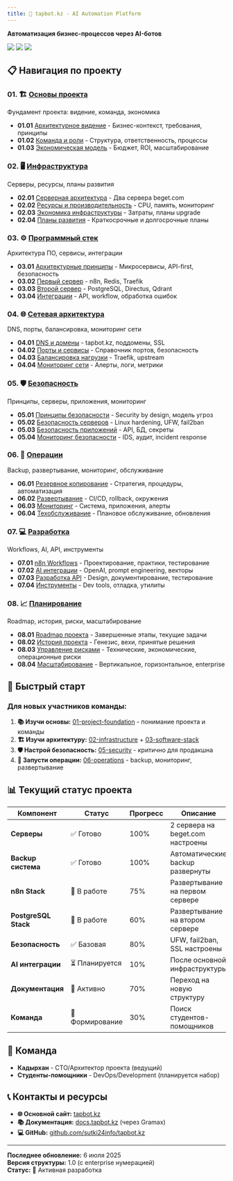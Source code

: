 ```yaml
---
title: 🤖 tapbot.kz - AI Automation Platform
---
```


**Автоматизация бизнес-процессов через AI-ботов**

[![](<https://img.shields.io/badge/Infrastructure-2 Servers-green>)](./02-infrastructure/_index) [![](<https://img.shields.io/badge/Stack-n8n | PostgreSQL | Redis-blue>)](./03-software-stack/_index) [![](<https://img.shields.io/badge/Security-Enterprise Level-red>)](./05-security/_index)

## 📋 Навигация по проекту

### 01\. 🏗️ [Основы проекта](./01-project-foundation/_index)

Фундамент проекта: видение, команда, экономика

-  **01\.01** [Архитектурное видение](01-project-foundation/01-01-vision/) - Бизнес-контекст, требования, принципы
-  **01\.02** [Команда и роли](01-project-foundation/01-02-team/) - Структура, ответственность, процессы
-  **01\.03** [Экономическая модель](01-project-foundation/01-03-economics/) - Бюджет, ROI, масштабирование

### 02\. 🖥️ [Инфраструктура](./02-infrastructure/_index)

Серверы, ресурсы, планы развития

-  **02\.01** [Серверная архитектура](./02-infrastructure/02-01-servers/README) - Два сервера beget.com
-  **02\.02** [Ресурсы и производительность](./02-infrastructure/02-02-resources/README) - CPU, память, мониторинг
-  **02\.03** [Экономика инфраструктуры](./02-infrastructure/02-03-economics/README) - Затраты, планы upgrade
-  **02\.04** [Планы развития](./02-infrastructure/02-04-development/README) - Краткосрочные и долгосрочные планы

### 03\. ⚙️ [Программный стек](./03-software-stack/_index)

Архитектура ПО, сервисы, интеграции

-  **03\.01** [Архитектурные принципы](03-software-stack/03-01-principles/) - Микросервисы, API-first, безопасность
-  **03\.02** [Первый сервер](03-software-stack/03-02-server1/) - n8n, Redis, Traefik
-  **03\.03** [Второй сервер](03-software-stack/03-03-server2/) - PostgreSQL, Directus, Qdrant
-  **03\.04** [Интеграции](03-software-stack/03-04-integrations/) - API, workflow, обработка ошибок

### 04\. 🌐 [Сетевая архитектура](./04-network-architecture/_index)

DNS, порты, балансировка, мониторинг сети

-  **04\.01** [DNS и домены](./04-network-architecture/04-01-domains/_index) - tapbot.kz, поддомены, SSL
-  **04\.02** [Порты и сервисы](./04-network-architecture/04-02-ports/_index) - Справочник портов, безопасность
-  **04\.03** [Балансировка нагрузки](04-network-architecture/04-03-loadbalancing/) - Traefik, upstream
-  **04\.04** [Мониторинг сети](04-network-architecture/04-04-monitoring/) - Алерты, логи, метрики

### 05\. 🛡️ [Безопасность](./05-security/_index)

Принципы, серверы, приложения, мониторинг

-  **05\.01** [Принципы безопасности](05-security/05-01-principles/) - Security by design, модель угроз
-  **05\.02** [Безопасность серверов](./05-security/05-02-server-security/_index) - Linux hardening, UFW, fail2ban
-  **05\.03** [Безопасность приложений](05-security/05-03-application-security/) - API, БД, секреты
-  **05\.04** [Мониторинг безопасности](05-security/05-04-monitoring/) - IDS, аудит, incident response

### 06\. 🔧 [Операции](./06-operations/_index)

Backup, развертывание, мониторинг, обслуживание

-  **06\.01** [Резервное копирование](./06-operations/06-01-backup/_index) - Стратегия, процедуры, автоматизация
-  **06\.02** [Развертывание](./06-operations/06-02-deployment/_index) - CI/CD, rollback, окружения
-  **06\.03** [Мониторинг](./06-operations/06-03-monitoring/_index) - Система, приложения, алерты
-  **06\.04** [Техобслуживание](06-operations/06-04-maintenance/) - Плановое обслуживание, обновления

### 07\. 💻 [Разработка](./07-development/_index)

Workflows, AI, API, инструменты

-  **07\.01** [n8n Workflows](./07-development/07-01-workflows/_index) - Проектирование, практики, тестирование
-  **07\.02** [AI интеграции](./07-development/07-02-ai-integration/_index) - OpenAI, prompt engineering, векторы
-  **07\.03** [Разработка API](07-development/07-03-api-development/) - Design, документирование, тестирование
-  **07\.04** [Инструменты](07-development/07-04-tools/) - Dev tools, отладка, утилиты

### 08\. 📈 [Планирование](./08-planning/_index)

Roadmap, история, риски, масштабирование

-  **08\.01** [Roadmap проекта](./08-planning/08-01-roadmap/_index) - Завершенные этапы, текущие задачи
-  **08\.02** [История проекта](08-planning/08-02-history/) - Генезис, вехи, принятые решения
-  **08\.03** [Управление рисками](08-planning/08-03-risk-management/) - Технические, экономические, операционные риски
-  **08\.04** [Масштабирование](./08-planning/08-04-scaling/_index) - Вертикальное, горизонтальное, enterprise

## 🚀 Быстрый старт

### Для новых участников команды:

1. **📚 Изучи основы:** [01-project-foundation](./01-project-foundation/_index) - понимание проекта и команды
2. **🏗️ Изучи архитектуру:** [02-infrastructure](./02-infrastructure/_index) + [03-software-stack](./03-software-stack/_index)
3. **🛡️ Настрой безопасность:** [05-security](./05-security/_index) - критично для продакшна
4. **🔧 Запусти операции:** [06-operations](./06-operations/_index) - backup, мониторинг, развертывание

## 📊 Текущий статус проекта

| Компонент            | Статус          | Прогресс | Описание                         |
|----------------------|-----------------|----------|----------------------------------|
| **Серверы**          | ✅ Готово        | 100%     | 2 сервера на beget.com настроены |
| **Backup система**   | ✅ Готово        | 100%     | Автоматические backup развернуты |
| **n8n Stack**        | 🔄 В работе     | 75%      | Развертывание на первом сервере  |
| **PostgreSQL Stack** | 🔄 В работе     | 60%      | Развертывание на втором сервере  |
| **Безопасность**     | ✅ Базовая       | 80%      | UFW, fail2ban, SSL настроены     |
| **AI интеграции**    | ⏳ Планируется   | 10%      | После основной инфраструктуры    |
| **Документация**     | 🔄 Активно      | 70%      | Переход на новую структуру       |
| **Команда**          | 🔄 Формирование | 30%      | Поиск студентов-помощников       |

## 👥 Команда

-  **Кадырхан** - CTO/Архитектор проекта (ведущий)
-  **Студенты-помощники** - DevOps/Development (планируется набор)

## 📞 Контакты и ресурсы

-  **🌐 Основной сайт:** [tapbot.kz](https://tapbot.kz)
-  **📚 Документация:** [docs.tapbot.kz](https://docs.tapbot.kz) (через Gramax)
-  **💻 GitHub:** [github.com/sutki24info/tapbot.kz](https://github.com/sutki24info/tapbot.kz)

---

**Последнее обновление:** 6 июля 2025\
**Версия структуры:** 1\.0 (с enterprise нумерацией)\
**Статус:** 🚀 Активная разработка